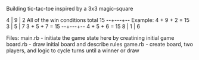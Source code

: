 Building tic-tac-toe inspired by a 3x3 magic-square

4 | 9 | 2      All of the win conditions total 15
--+---+--      Example: 4 + 9 + 2 = 15
3 | 5 | 7               3 + 5 + 7 = 15
--+---+--               4  + 5 + 6 = 15
8 | 1 | 6

Files: 
main.rb - initiate the game state here by creatining initial game
board.rb - draw initial board and describe rules
game.rb - create board, two players, and logic to cycle turns until a winner or draw
